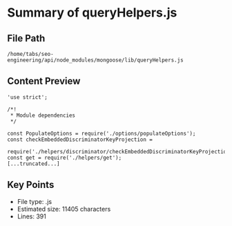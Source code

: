 # Summary of queryHelpers.js
  
## File Path
`/home/tabs/seo-engineering/api/node_modules/mongoose/lib/queryHelpers.js`

## Content Preview
```
'use strict';

/*!
 * Module dependencies
 */

const PopulateOptions = require('./options/populateOptions');
const checkEmbeddedDiscriminatorKeyProjection =
  require('./helpers/discriminator/checkEmbeddedDiscriminatorKeyProjection');
const get = require('./helpers/get');
[...truncated...]
```

## Key Points
- File type: .js
- Estimated size: 11405 characters
- Lines: 391
